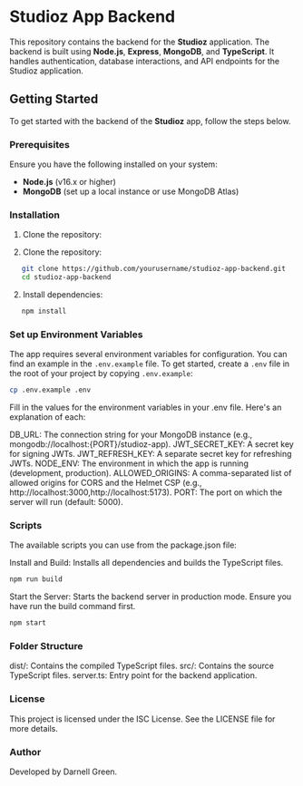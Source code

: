 # Studioz App Backend

This repository contains the backend for the **Studioz** application. The backend is built using **Node.js**, **Express**, **MongoDB**, and **TypeScript**. It handles authentication, database interactions, and API endpoints for the Studioz application.

## Getting Started

To get started with the backend of the **Studioz** app, follow the steps below.

### Prerequisites

Ensure you have the following installed on your system:

- **Node.js** (v16.x or higher)
- **MongoDB** (set up a local instance or use MongoDB Atlas)

### Installation

1. Clone the repository:

1. Clone the repository:

```bash
   git clone https://github.com/yourusername/studioz-app-backend.git
   cd studioz-app-backend
```

2. Install dependencies:

```bash
   npm install
```

### Set up Environment Variables

The app requires several environment variables for configuration. You can find an example in the `.env.example` file. To get started, create a `.env` file in the root of your project by copying `.env.example`:

```bash
cp .env.example .env
```

Fill in the values for the environment variables in your .env file. Here's an explanation of each:

DB_URL: The connection string for your MongoDB instance (e.g., mongodb://localhost:{PORT}/studioz-app).
JWT_SECRET_KEY: A secret key for signing JWTs.
JWT_REFRESH_KEY: A separate secret key for refreshing JWTs.
NODE_ENV: The environment in which the app is running (development, production).
ALLOWED_ORIGINS: A comma-separated list of allowed origins for CORS and the Helmet CSP (e.g., http://localhost:3000,http://localhost:5173).
PORT: The port on which the server will run (default: 5000).

### Scripts

The available scripts you can use from the package.json file:

Install and Build: Installs all dependencies and builds the TypeScript files.

```bash
npm run build
```

Start the Server: Starts the backend server in production mode. Ensure you have run the build command first.

```bash
npm start
```

### Folder Structure

dist/: Contains the compiled TypeScript files.
src/: Contains the source TypeScript files.
server.ts: Entry point for the backend application.

### License

This project is licensed under the ISC License. See the LICENSE file for more details.

### Author

Developed by Darnell Green.
